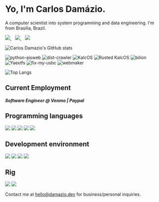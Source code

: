 <h1>
  Yo, I'm Carlos Damázio.
</h1>

<p>
  A computer scientist into system programming and data engineering. I'm from Brasilia, Brazil.
</p>


<p>
  <a href="https://www.linkedin.com/in/carlos-eduardo-c-dam%C3%A1zio/">
    <img src="https://img.shields.io/badge/linkedi&hide=javascript,htmln-%230077B5.svg?&style=for-the-badge&logo=linkedin&logoColor=white" />
  </a>&nbsp;&nbsp;
  <a href="https://telegram.me/damnazio">
    <img src="https://img.shields.io/badge/Telegram-2CA5E0?style=for-the-badge&logo=telegram&logoColor=white" />        
  </a>&nbsp;&nbsp;
  <a href="https://api.whatsapp.com/send?phone=5561994041648">
    <img src="https://img.shields.io/badge/WhatsApp-25D366?style=for-the-badge&logo=whatsapp&logoColor=white" />        
  </a>
</p>

![Carlos Damazio's GitHub stats](https://github-readme-stats.vercel.app/api?username=carlosdamazio&count_private=true&theme=ayu-mirage&show_icons=true&include_all_commits=true)

![python-aisweb](https://github-readme-stats.vercel.app/api/pin/?username=carlosdamazio&repo=python-aisweb&theme=ayu-mirage) ![dist-crawler](https://github-readme-stats.vercel.app/api/pin/?username=carlosdamazio&repo=dist-crawler&theme=ayu-mirage) ![KalcOS](https://github-readme-stats.vercel.app/api/pin/?username=carlosdamazio&repo=KalcOS&theme=ayu-mirage) ![Rusted KalcOS](https://github-readme-stats.vercel.app/api/pin/?username=carlosdamazio&repo=Rusted-KalcOS&theme=ayu-mirage) ![bilion](https://github-readme-stats.vercel.app/api/pin/?username=carlosdamazio&repo=Bilion&theme=ayu-mirage) ![Yaextfs](https://github-readme-stats.vercel.app/api/pin/?username=carlosdamazio&repo=YAextfs&theme=ayu-mirage) ![fix-my-usbc](https://github-readme-stats.vercel.app/api/pin/?username=carlosdamazio&repo=fix-my-usbc&theme=ayu-mirage) ![webmaker](https://github-readme-stats.vercel.app/api/pin/?username=carlosdamazio&repo=webmaker&theme=ayu-mirage)

![Top Langs](https://github-readme-stats.vercel.app/api/top-langs/?username=carlosdamazio&theme=ayu-mirage&hide=javascript,html,php,scss,java)

<h2>
  Current Employment
</h2>

<p>
  <h5> Software Engineer @ Venmo | Paypal </h5>
</p>

<h2>
  Programming languages
</h2>

<p>
  <img src="https://img.shields.io/badge/Bash-000000?style=for-the-badge" />
  <img src="https://img.shields.io/badge/C-000000?style=for-the-badge" />
  <img src="https://img.shields.io/badge/Go-00BCC9?style=for-the-badge" />
  <img src="https://img.shields.io/badge/Python-0081D6?style=for-the-badge&logo=python&logoColor=yellow" />
  <img src="https://img.shields.io/badge/Rust-C64500?style=for-the-badge&logo=rust&logoColor=white" />
</p>

<h2>
  Development environment
</h2>

<p>
  <img src="https://img.shields.io/badge/Vim-019733?style=for-the-badge" />
  <img src="https://img.shields.io/badge/Tmux-019733?style=for-the-badge" />
  <img src="https://img.shields.io/badge/DataGrip-00BCC9?style=for-the-badge" />
  <img src="https://img.shields.io/badge/Arch_Linux-1793D1?logo=archlinux&logoColor=fff&style=for-the-badge" />
</p>

<h2>
  Rig
</h2>

<p>
  <img src="https://img.shields.io/badge/Intel_Core_i7_9th_Gen-0071C5?style=for-the-badge&logo=intel&logoColor=white" />
  <img src="https://img.shields.io/badge/Nvidia_GTX1660TI-76B900?style=for-the-badge&logo=nvidia&logoColor=white" />
</p>

<p>
  Contact me at <a href='mailto:hello@damazio.dev'>hello@damazio.dev</a> for business/personal inquiries.
</p>
